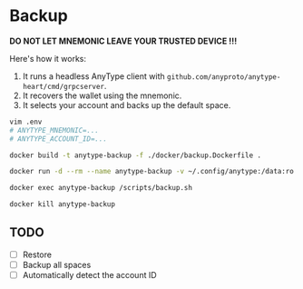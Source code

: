 # Backup

**DO NOT LET MNEMONIC LEAVE YOUR TRUSTED DEVICE !!!**

Here's how it works:

1. It runs a headless AnyType client with `github.com/anyproto/anytype-heart/cmd/grpcserver`.
2. It recovers the wallet using the mnemonic.
3. It selects your account and backs up the default space.

```sh
vim .env
# ANYTYPE_MNEMONIC=...
# ANYTYPE_ACCOUNT_ID=...

docker build -t anytype-backup -f ./docker/backup.Dockerfile .

docker run -d --rm --name anytype-backup -v ~/.config/anytype:/data:ro --env-file .env -v /tmp:/output anytype-backup

docker exec anytype-backup /scripts/backup.sh

docker kill anytype-backup
```

## TODO

- [ ] Restore
- [ ] Backup all spaces
- [ ] Automatically detect the account ID

